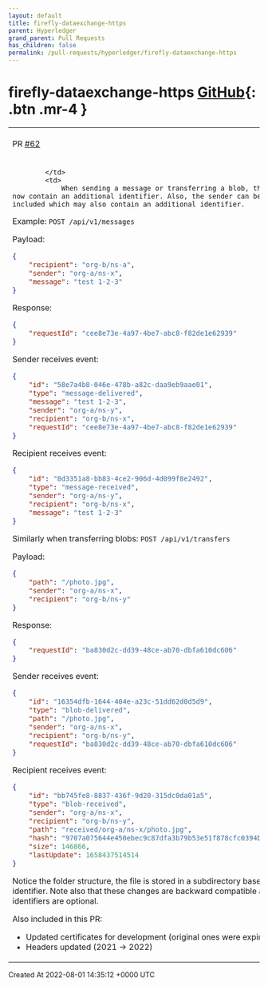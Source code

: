 ```yaml
---
layout: default
title: firefly-dataexchange-https
parent: Hyperledger
grand_parent: Pull Requests
has_children: false
permalink: /pull-requests/hyperledger/firefly-dataexchange-https
---
```


# firefly-dataexchange-https <span class="fs-3 right-align">[GitHub](https://github.com/hyperledger/firefly-dataexchange-https){: .btn .mr-4 }</span>


<div>
    <table>
        <tr>
            <td>
                PR <a href="https://github.com/hyperledger/firefly-dataexchange-https/pull/62" class=".btn">#62</a>
            </td>
            <td>
                <b>
                    Add destinations improvements
                </b>
            </td>
        </tr>
        <tr>
            <td>
                
            </td>
            <td>
                When sending a message or transferring a blob, the recipient ID can now contain an additional identifier. Also, the sender can be explicitly included which may also contain an additional identifier.

Example:
`POST /api/v1/messages`

Payload:
```json
{
    "recipient": "org-b/ns-a",
    "sender": "org-a/ns-x",
    "message": "test 1-2-3"
}
```

Response:
```json
{
    "requestId": "cee8e73e-4a97-4be7-abc8-f82de1e62939"
}
```

Sender receives event:
```json
{
    "id": "58e7a4b8-046e-478b-a82c-daa9eb9aae01",
    "type": "message-delivered",
    "message": "test 1-2-3",
    "sender": "org-a/ns-y",
    "recipient": "org-b/ns-x",
    "requestId": "cee8e73e-4a97-4be7-abc8-f82de1e62939"
}
```

Recipient receives event:
```json
{
    "id": "8d3351a8-bb83-4ce2-906d-4d099f8e2492",
    "type": "message-received",
    "sender": "org-a/ns-y",
    "recipient": "org-b/ns-x",
    "message": "test 1-2-3"
}
```

Similarly when transferring blobs:
`POST /api/v1/transfers`

Payload:
```json
{
    "path": "/photo.jpg",
    "sender": "org-a/ns-x",
    "recipient": "org-b/ns-y"
}
```

Response:
```json
{
    "requestId": "ba830d2c-dd39-48ce-ab70-dbfa610dc606"
}
```

Sender receives event:
```json
{
    "id": "16354dfb-1644-404e-a23c-51dd62d0d5d9",
    "type": "blob-delivered",
    "path": "/photo.jpg",
    "sender": "org-a/ns-x",
    "recipient": "org-b/ns-y",
    "requestId": "ba830d2c-dd39-48ce-ab70-dbfa610dc606"
}
```

Recipient receives event:
```json
{
    "id": "bb745fe8-8837-436f-9d20-315dc0da01a5",
    "type": "blob-received",
    "sender": "org-a/ns-x",
    "recipient": "org-b/ns-y",
    "path": "received/org-a/ns-x/photo.jpg",
    "hash": "9707a075644e450ebec9c87dfa3b79b53e51f878cfc0394b80c30949f4d2000c",
    "size": 146866,
    "lastUpdate": 1658437514514
}
```

Notice the folder structure, the file is stored in a subdirectory based on the additional identifier.
Note also that these changes are backward compatible as the additional identifiers are optional.

Also included in this PR:
 - Updated certificates for development (original ones were expired)
 - Headers updated (2021 -> 2022)
            </td>
        </tr>
    </table>
    <div class="right-align">
        Created At 2022-08-01 14:35:12 +0000 UTC
    </div>
</div>

